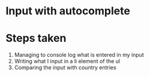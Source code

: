 # Input with autocomplete

# Steps taken

1. Managing to console log what is entered in my input
2. Writing what I input in a li element of the ul
3. Comparing the input with country entries
